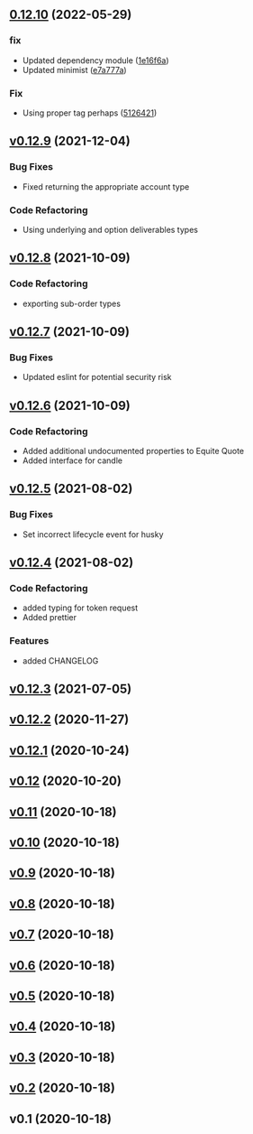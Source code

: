 ## [0.12.10](https://github.com/MorpheusNephew/td-ameritrade-models/compare/v0.12.9...v0.12.10) (2022-05-29)

### fix

- Updated dependency module ([1e16f6a](https://github.com/MorpheusNephew/td-ameritrade-models/commit/1e16f6ac3e048965a14b323c1055f0ecd31a47d5))
- Updated minimist ([e7a777a](https://github.com/MorpheusNephew/td-ameritrade-models/commit/e7a777af3d7cb72e6e1f73aacf14069b81d1d3a4))

### Fix

- Using proper tag perhaps ([5126421](https://github.com/MorpheusNephew/td-ameritrade-models/commit/512642127e47b9bf3e1bb18bf3b303faa0ac0c73))

<a name="v0.12.9"></a>

## [v0.12.9](https://github.com/MorpheusNephew/td-ameritrade-models/compare/v0.12.8...v0.12.9) (2021-12-04)

### Bug Fixes

- Fixed returning the appropriate account type

### Code Refactoring

- Using underlying and option deliverables types

<a name="v0.12.8"></a>

## [v0.12.8](https://github.com/MorpheusNephew/td-ameritrade-models/compare/v0.12.7...v0.12.8) (2021-10-09)

### Code Refactoring

- exporting sub-order types

<a name="v0.12.7"></a>

## [v0.12.7](https://github.com/MorpheusNephew/td-ameritrade-models/compare/v0.12.6...v0.12.7) (2021-10-09)

### Bug Fixes

- Updated eslint for potential security risk

<a name="v0.12.6"></a>

## [v0.12.6](https://github.com/MorpheusNephew/td-ameritrade-models/compare/v0.12.5...v0.12.6) (2021-10-09)

### Code Refactoring

- Added additional undocumented properties to Equite Quote
- Added interface for candle

<a name="v0.12.5"></a>

## [v0.12.5](https://github.com/MorpheusNephew/td-ameritrade-models/compare/v0.12.4...v0.12.5) (2021-08-02)

### Bug Fixes

- Set incorrect lifecycle event for husky

<a name="v0.12.4"></a>

## [v0.12.4](https://github.com/MorpheusNephew/td-ameritrade-models/compare/v0.12.3...v0.12.4) (2021-08-02)

### Code Refactoring

- added typing for token request
- Added prettier

### Features

- added CHANGELOG

<a name="v0.12.3"></a>

## [v0.12.3](https://github.com/MorpheusNephew/td-ameritrade-models/compare/v0.12.2...v0.12.3) (2021-07-05)

<a name="v0.12.2"></a>

## [v0.12.2](https://github.com/MorpheusNephew/td-ameritrade-models/compare/v0.12.1...v0.12.2) (2020-11-27)

<a name="v0.12.1"></a>

## [v0.12.1](https://github.com/MorpheusNephew/td-ameritrade-models/compare/v0.12...v0.12.1) (2020-10-24)

<a name="v0.12"></a>

## [v0.12](https://github.com/MorpheusNephew/td-ameritrade-models/compare/v0.11...v0.12) (2020-10-20)

<a name="v0.11"></a>

## [v0.11](https://github.com/MorpheusNephew/td-ameritrade-models/compare/v0.10...v0.11) (2020-10-18)

<a name="v0.10"></a>

## [v0.10](https://github.com/MorpheusNephew/td-ameritrade-models/compare/v0.9...v0.10) (2020-10-18)

<a name="v0.9"></a>

## [v0.9](https://github.com/MorpheusNephew/td-ameritrade-models/compare/v0.8...v0.9) (2020-10-18)

<a name="v0.8"></a>

## [v0.8](https://github.com/MorpheusNephew/td-ameritrade-models/compare/v0.7...v0.8) (2020-10-18)

<a name="v0.7"></a>

## [v0.7](https://github.com/MorpheusNephew/td-ameritrade-models/compare/v0.6...v0.7) (2020-10-18)

<a name="v0.6"></a>

## [v0.6](https://github.com/MorpheusNephew/td-ameritrade-models/compare/v0.5...v0.6) (2020-10-18)

<a name="v0.5"></a>

## [v0.5](https://github.com/MorpheusNephew/td-ameritrade-models/compare/v0.4...v0.5) (2020-10-18)

<a name="v0.4"></a>

## [v0.4](https://github.com/MorpheusNephew/td-ameritrade-models/compare/v0.3...v0.4) (2020-10-18)

<a name="v0.3"></a>

## [v0.3](https://github.com/MorpheusNephew/td-ameritrade-models/compare/v0.2...v0.3) (2020-10-18)

<a name="v0.2"></a>

## [v0.2](https://github.com/MorpheusNephew/td-ameritrade-models/compare/v0.1...v0.2) (2020-10-18)

<a name="v0.1"></a>

## v0.1 (2020-10-18)

